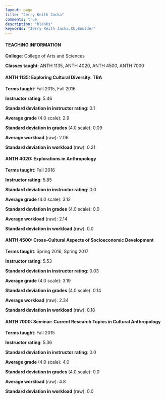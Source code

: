 ```yaml
---
layout: page
title: "Jerry Keith Jacka" 
comments: true
description: "blanks"
keywords: "Jerry Keith Jacka,CU,Boulder"
---
```

<head>
<script src="https://ajax.googleapis.com/ajax/libs/jquery/2.1.3/jquery.min.js"></script>
<script src="https://dl.dropboxusercontent.com/s/pc42nxpaw1ea4o9/highcharts.js?dl=0"></script>
<!-- <script src="../assets/js/highcharts.js"></script> -->
<style type="text/css">@font-face {
	font-family: "Bebas Neue";
	src: url(https://www.filehosting.org/file/details/544349/BebasNeue Regular.otf) format("opentype");
	}
	h1.Bebas { 
		font-family: "Bebas Neue", Verdana, Tahoma;
	}
</style>
</head>
	   
#### TEACHING INFORMATION

**College**: College of Arts and Sciences

**Classes taught**: ANTH 1135, ANTH 4020, ANTH 4500, ANTH 7000

#### ANTH 1135: Exploring Cultural Diversity: TBA

**Terms taught**: Fall 2015, Fall 2016

**Instructor rating**: 5.46

**Standard deviation in instructor rating**: 0.1

**Average grade** (4.0 scale): 2.9

**Standard deviation in grades** (4.0 scale): 0.09

**Average workload** (raw): 2.06

**Standard deviation in workload** (raw): 0.21

#### ANTH 4020: Explorations in Anthropology

**Terms taught**: Fall 2016

**Instructor rating**: 5.85

**Standard deviation in instructor rating**: 0.0

**Average grade** (4.0 scale): 3.12

**Standard deviation in grades** (4.0 scale): 0.0

**Average workload** (raw): 2.14

**Standard deviation in workload** (raw): 0.0

#### ANTH 4500: Cross-Cultural Aspects of Socioeconomic Development

**Terms taught**: Spring 2016, Spring 2017

**Instructor rating**: 5.53

**Standard deviation in instructor rating**: 0.03

**Average grade** (4.0 scale): 3.19

**Standard deviation in grades** (4.0 scale): 0.14

**Average workload** (raw): 2.34

**Standard deviation in workload** (raw): 0.18

#### ANTH 7000: Seminar: Current Research Topics in Cultural Anthropology

**Terms taught**: Fall 2015

**Instructor rating**: 5.36

**Standard deviation in instructor rating**: 0.0

**Average grade** (4.0 scale): 4.0

**Standard deviation in grades** (4.0 scale): 0.0

**Average workload** (raw): 4.8

**Standard deviation in workload** (raw): 0.0

